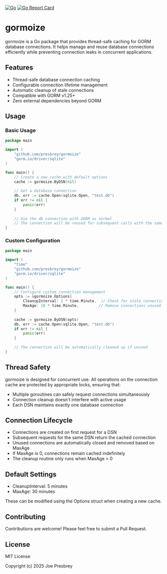 [![Go](https://github.com/presbrey/gormoize/actions/workflows/go.yml/badge.svg)](https://github.com/presbrey/gormoize/actions/workflows/go.yml)
[![Go Report Card](https://goreportcard.com/badge/github.com/presbrey/gormoize)](https://goreportcard.com/report/github.com/presbrey/gormoize)

# gormoize

gormoize is a Go package that provides thread-safe caching for GORM database connections. It helps manage and reuse database connections efficiently while preventing connection leaks in concurrent applications.

## Features

- Thread-safe database connection caching
- Configurable connection lifetime management
- Automatic cleanup of stale connections
- Compatible with GORM v1.25+
- Zero external dependencies beyond GORM

## Usage

### Basic Usage

```go
package main

import (
    "github.com/presbrey/gormoize"
    "gorm.io/driver/sqlite"
)

func main() {
    // Create a new cache with default options
    cache := gormoize.ByDSN(nil)
    
    // Get a database connection
    db, err := cache.Open(sqlite.Open, "test.db")
    if err != nil {
        panic(err)
    }
    
    // Use the db connection with GORM as normal
    // The connection will be reused for subsequent calls with the same DSN
}
```

### Custom Configuration

```go
package main

import (
    "time"
    "github.com/presbrey/gormoize"
    "gorm.io/driver/sqlite"
)

func main() {
    // Configure custom connection management
    opts := &gormoize.Options{
        CleanupInterval: 1 * time.Minute,  // Check for stale connections every minute
        MaxAge: 10 * time.Minute,         // Remove connections unused for 10 minutes
    }
    
    cache := gormoize.ByDSN(opts)
    db, err := cache.Open(sqlite.Open, "test.db")
    if err != nil {
        panic(err)
    }
    
    // The connection will be automatically cleaned up if unused
}
```

## Thread Safety

gormoize is designed for concurrent use. All operations on the connection cache are protected by appropriate locks, ensuring that:

- Multiple goroutines can safely request connections simultaneously
- Connection cleanup doesn't interfere with active usage
- Each DSN maintains exactly one database connection

## Connection Lifecycle

- Connections are created on first request for a DSN
- Subsequent requests for the same DSN return the cached connection
- Unused connections are automatically closed and removed based on MaxAge
- If MaxAge is 0, connections remain cached indefinitely
- The cleanup routine only runs when MaxAge > 0

## Default Settings

- CleanupInterval: 5 minutes
- MaxAge: 30 minutes

These can be modified using the Options struct when creating a new cache.

## Contributing

Contributions are welcome! Please feel free to submit a Pull Request.

## License

MIT License

Copyright (c) 2025 Joe Presbrey
